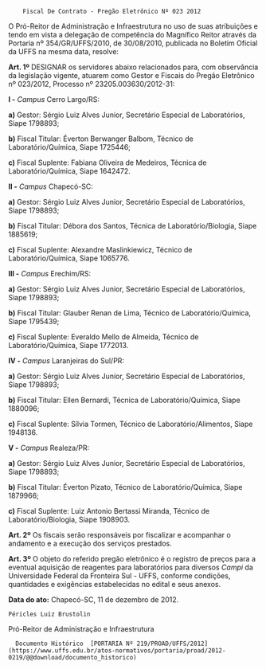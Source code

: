         Fiscal De Contrato - Pregão Eletrônico Nº 023 2012  

O Pró-Reitor de Administração e Infraestrutura no uso de suas atribuições e tendo em vista a delegação de competência do Magnífico Reitor através da Portaria nº 354/GR/UFFS/2010, de 30/08/2010, publicada no Boletim Oficial da UFFS na mesma data, resolve:

 **Art. 1º** DESIGNAR os servidores abaixo relacionados para, com observância da legislação vigente, atuarem como Gestor e Fiscais do Pregão Eletrônico nº 023/2012, Processo nº 23205.003630/2012-31:

 **I -** *Campus* Cerro Largo/RS:

 **a)** Gestor: Sérgio Luiz Alves Junior, Secretário Especial de Laboratórios, Siape 1798893;

 **b)** Fiscal Titular: Éverton Berwanger Balbom, Técnico de Laboratório/Química, Siape 1725446;

 **c)** Fiscal Suplente: Fabiana Oliveira de Medeiros, Técnica de Laboratório/Química, Siape 1642472.

 **II -** *Campus* Chapecó-SC:

 **a)** Gestor: Sérgio Luiz Alves Junior, Secretário Especial de Laboratórios, Siape 1798893;

 **b)** Fiscal Titular: Débora dos Santos, Técnica de Laboratório/Biologia, Siape 1885619;

 **c)** Fiscal Suplente: Alexandre Maslinkiewicz, Técnico de Laboratório/Química, Siape 1065776.

 **III -** *Campus* Erechim/RS:

 **a)** Gestor: Sérgio Luiz Alves Junior, Secretário Especial de Laboratórios, Siape 1798893;

 **b)** Fiscal Titular: Glauber Renan de Lima, Técnico de Laboratório/Química, Siape 1795439;

 **c)** Fiscal Suplente: Everaldo Mello de Almeida, Técnico de Laboratório/Química, Siape 1772013.

 **IV -** *Campus* Laranjeiras do Sul/PR:

 **a)** Gestor: Sérgio Luiz Alves Junior, Secretário Especial de Laboratórios, Siape 1798893;

 **b)** Fiscal Titular: Ellen Bernardi, Técnica de Laboratório/Química, Siape 1880096;

 **c)** Fiscal Suplente: Sílvia Tormen, Técnico de Laboratório/Alimentos, Siape 1948136.

 **V -** *Campus* Realeza/PR:

 **a)** Gestor: Sérgio Luiz Alves Junior, Secretário Especial de Laboratórios, Siape 1798893;

 **b)** Fiscal Titular: Éverton Pizato, Técnico de Laboratório/Química, Siape 1879966;

 **c)** Fiscal Suplente: Luiz Antonio Bertassi Miranda, Técnico de Laboratório/Biologia, Siape 1908903.

 **Art. 2º** Os fiscais serão responsáveis por fiscalizar e acompanhar o andamento e a execução dos serviços prestados.

 **Art. 3º** O objeto do referido pregão eletrônico é o registro de preços para a eventual aquisição de reagentes para laboratórios para diversos *Campi* da Universidade Federal da Fronteira Sul - UFFS, conforme condições, quantidades e exigências estabelecidas no edital e seus anexos.

  

   **Data do ato:** Chapecó-SC, 11 de dezembro de 2012.   
 

    Péricles Luiz Brustolin   
 Pró-Reitor de Administração e Infraestrutura 

      Documento Histórico  [PORTARIA Nº 219/PROAD/UFFS/2012](https://www.uffs.edu.br/atos-normativos/portaria/proad/2012-0219/@@download/documento_historico)     
      